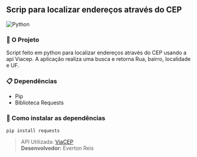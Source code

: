 ﻿## Scrip para localizar endereços através do CEP

![Python](https://www.python.org/static/img/python-logo@2x.png)
### :snake: O Projeto
Script feito em python para localizar endereços através do CEP usando a api Viacep. A aplicação realiza uma busca e retorna Rua, bairro, localidade e UF.
### :clipboard: Dependências
* Pip
* Biblioteca Requests

### :rocket: Como instalar as dependências
```
pip install requests
```
>API Utilizada: [ViaCEP](https://viacep.com.br/) <br>
**Desenvolvedor:** Everton Reis